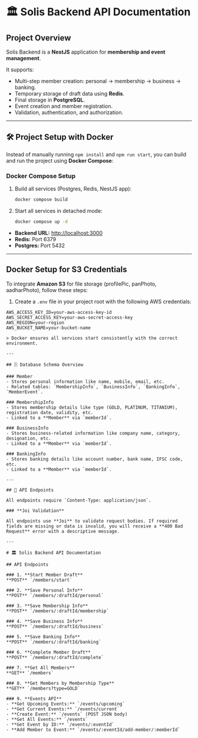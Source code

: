 # 🏛 Solis Backend API Documentation

## Project Overview

Solis Backend is a **NestJS** application for **membership and event management**.

It supports:
- Multi-step member creation: personal → membership → business → banking.
- Temporary storage of draft data using **Redis**.
- Final storage in **PostgreSQL**.
- Event creation and member registration.
- Validation, authentication, and authorization.

---

## 🛠 Project Setup with Docker

Instead of manually running `npm install` and `npm run start`, you can build and run the project using **Docker Compose**:

### Docker Compose Setup

1. Build all services (Postgres, Redis, NestJS app):

    ```bash
    docker compose build
    ```

2. Start all services in detached mode:

    ```bash
    docker compose up -d
    ```

- **Backend URL:** [http://localhost:3000](http://localhost:3000/)
- **Redis:** Port 6379
- **Postgres:** Port 5432

---

## Docker Setup for S3 Credentials

To integrate **Amazon S3** for file storage (profilePic, panPhoto, aadharPhoto), follow these steps:

1. Create a `.env` file in your project root with the following AWS credentials:

```env
AWS_ACCESS_KEY_ID=your-aws-access-key-id
AWS_SECRET_ACCESS_KEY=your-aws-secret-access-key
AWS_REGION=your-region
AWS_BUCKET_NAME=your-bucket-name

> Docker ensures all services start consistently with the correct environment.

---

## 🗄 Database Schema Overview

### Member
- Stores personal information like name, mobile, email, etc.
- Related tables: `MembershipInfo`, `BusinessInfo`, `BankingInfo`, `MemberEvent`.

### MembershipInfo
- Stores membership details like type (GOLD, PLATINUM, TITANIUM), registration date, validity, etc.
- Linked to a **Member** via `memberId`.

### BusinessInfo
- Stores business-related information like company name, category, designation, etc.
- Linked to a **Member** via `memberId`.

### BankingInfo
- Stores banking details like account number, bank name, IFSC code, etc.
- Linked to a **Member** via `memberId`.

---

## 🔑 API Endpoints

All endpoints require `Content-Type: application/json`.

### **Joi Validation**

All endpoints use **Joi** to validate request bodies. If required fields are missing or data is invalid, you will receive a **400 Bad Request** error with a descriptive message.

---

# 🏛 Solis Backend API Documentation

## API Endpoints

### 1. **Start Member Draft**
**POST** `/members/start`

### 2. **Save Personal Info**
**POST** `/members/:draftId/personal`

### 3. **Save Membership Info**
**POST** `/members/:draftId/membership`

### 4. **Save Business Info**
**POST** `/members/:draftId/business`

### 5. **Save Banking Info**
**POST** `/members/:draftId/banking`

### 6. **Complete Member Draft**
**POST** `/members/:draftId/complete`

### 7. **Get All Members**
**GET** `/members`

### 8. **Get Members by Membership Type**
**GET** `/members?type=GOLD`

### 9. **Events API**
- **Get Upcoming Events:** `/events/upcoming`
- **Get Current Events:** `/events/current`
- **Create Event:** `/events` (POST JSON body)
- **Get All Events:** `/events`
- **Get Event by ID:** `/events/:eventId`
- **Add Member to Event:** `/events/:eventId/add-member/:memberId`


